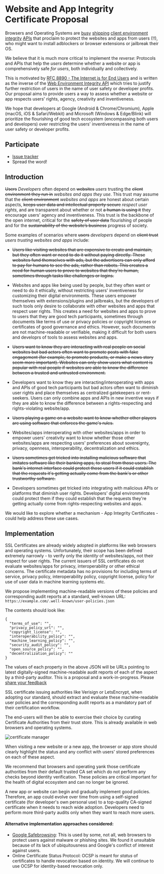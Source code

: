 # Website and App Integrity Certificate Proposal

Browsers and Operating Systems are [busy](https://httptoolkit.com/blog/apple-private-access-tokens-attestation/) [shipping](https://github.com/RupertBenWiser/Web-Environment-Integrity) [client environment integrity](https://developer.android.com/google/play/integrity) [APIs](https://azure.microsoft.com/en-in/products/azure-attestation) that proclaim to protect the websites and apps from users (!!), who might want to install adblockers or browser extensions or jailbreak their OS. 

We believe that it is much more critical to implement the _reverse_: Protocols and APIs that help the _users_ determine whether a website or app is comprehensively safe _for users_, both individually and collectively.

This is motivated by [RFC 8890 - The Internet is for End Users](https://datatracker.ietf.org/doc/html/rfc8890) and is written as the inverse of the [Web Environment Integrity API](https://github.com/RupertBenWiser/Web-Environment-Integrity) which tries to justify further restriction of users in the name of user safety or developer profits. Our proposal aims to provide users a way to assess whether a website or app respects users' rights, agency, creativity and inventiveness.

We hope that developers at Google (Android & Chrome/Chromium), Apple (macOS, iOS & Safari/Webkit) and Microsoft (Windows & Edge/Blink) will prioritize the flourishing of good tech ecosystem (encompassing both users and developers) over restricting the users' inventiveness in the name of user safety or developer profits.

## Participate
- [Issue tracker](https://github.com/nileshtrivedi/app-integrity-proposal)
- Spread the word!

## Introduction

~~Users~~ _Developers_ often depend on ~~websites~~ _users_ trusting the ~~client environment they run in~~ _websites and apps they use_. This trust may assume that the ~~client environment~~ _websites and apps_ are honest about certain aspects, ~~keeps user data and intellectual property secure~~ _respect user rights_, and are transparent about whether or not ~~a human is using it~~ they encourage users' agency and inventiveness. This trust is the backbone of the open internet, critical for the ~~safety of user data~~ flourishing of people and for the ~~sustainability of the website’s business~~ progress of society.

Some examples of scenarios where ~~users~~ _developers_ depend on ~~client trust~~ _users trusting websites and apps_ include:

- ~~Users like visiting websites that are expensive to create and maintain, but they often want or need to do it without paying directly. These websites fund themselves with ads, but the advertisers can only afford to pay for humans to see the ads, rather than robots. This creates a need for human users to prove to websites that they're human, sometimes through tasks like challenges or logins.~~

- Websites and apps like being used by people, but they often want or need to do it ethically, without restricting users' inventiveness for customizing their digital environments. These users empower themselves with extensions/plugins and jailbreaks, but the developers of such tools only desire to collaborate with other websites and apps that respect user rights. This creates a need for websites and apps to prove to users that they are good tech participants, sometimes through documents like terms of use or privacy policies or copyright licenses or certificates of good governance and ethics. However, such documents are not machine-readable or verifiable, making it difficult for both users and developrs of tools to assess websites and apps.

- ~~Users want to know they are interacting with real people on social websites but bad actors often want to promote posts with fake engagement (for example, to promote products, or make a news story seem more important). Websites can only show users what content is popular with real people if websites are able to know the difference between a trusted and untrusted environment.~~

- Developers want to know they are interacting/interoperating with apps and APIs of good tech participants but bad actors often want to diminish user rights and place themselves as centralized gatekeepers or rent-seekers. Users can only combine apps and APIs in new inventive ways if they are able to know the difference between a rights-respecting and rights-violating website/app.

- ~~Users playing a game on a website want to know whether other players are using software that enforces the game's rules.~~

- Websites/apps interoperating with other websites/apps in order to empower users' creativity want to know whether those other websites/apps are respecting users' preferences about sovereignty, privacy, openness, interoperability, decentralization and ethics.

- ~~Users sometimes get tricked into installing malicious software that imitates software like their banking apps, to steal from those users. The bank's internet interface could protect those users if it could establish that the requests it's getting actually come from the bank's or other trustworthy software.~~

- Developers sometimes get tricked into integrating with malicious APIs or platforms that diminish user rights. Developers' digital environments could protect them if they could establish that the requests they're getting actually come from rights-respecting websites and apps.

We would like to explore whether a mechanism - App Integrity Certificates - could help address these use cases.

## Implementation

SSL Certificates are already widely adopted in platforms like web browsers and operating systems. Unfortunately, their scope has been defined extremely narrowly - to verify only the _identity_ of websites/apps, not their respect for user rights. The current issuers of SSL certificates do not evaluate websites/apps for privacy, interoperability or other ethical concerns. The certificate metadata has no provisions for including terms of service, privacy policy, interoperability policy, copyright license, policy for use of user data in machine learning systems etc.

We propose implementing machine-readable versions of these policies and corresponding audit reports at a standard, well-known URL: `https://example.com/.well-known/user-policies.json`

The contents should look like:

```
{
  "terms_of_use": "",
  "privacy_policy_url": "",
  "copyright_license": "",
  "interoperability_policy": "",
  "machine_learning_policy": "",
  "security_audit_policy": "",
  "open_source_policy": "",
  "decentralization_policy": ""
}
```

The values of each property in the above JSON will be URLs pointing to latest digitally-signed machine-readable audit reports of each of the aspect by a third-party auditor. This is a proposal and a work-in-progress. Please [share your feedback]((https://github.com/nileshtrivedi/app-integrity-proposal))

SSL certificate issuing authorities like Verisign or LetsEncrypt, when adopting our standard, should extract and evaluate these machine-readable user policies and the corresponding audit reports as a mandatory part of their certification workflow.

The end-users will then be able to exercise their choice by curating Certificate Authorities from their trust store. This is already available in web browsers and operating systems.

![certificate manager](https://docs.vmware.com/en/VMware-Adapter-for-SAP-Landscape-Management/2.1.0/Installation-and-Administration-Guide-for-VLA-Administrators/images/GUID-1FC4EFA4-4DAD-44B1-9E09-56783583589F-low.png)

When visiting a new website or a new app, the browser or app store should clearly highlight the status and any conflict with users' stored preferences on each of these aspect.

We recommend that browsers and operating yank those certificate authorities from their default trusted CA set which do not perform any checks beyond identity verification. These policies are critical important for the health of digital ecosystem and can no longer be ignored.

A new app or website can begin and gradually implement good policies. Therefore, an app could evolve over time from using a self-signed certificate (for developer's own personal use) to a top-quality CA-signed certificate when it needs to reach wide adoption. Developers need to perform more third-party audits only when they want to reach more users.

#### Alternative implementation approaches considered:

- [Google Safebrowsing](https://safebrowsing.google.com/): This is used by some, not all, web browsers to protect users against malware or phishing sites. We found it unsuitable because of its lack of ubiquitousness and Google's conflict of interest against users.
- Online Certificate Status Protocol: OCSP is meant for _status_ of certificates to handle revocation based on identity. We will continue to use OCSP for identity-based revocation only.
